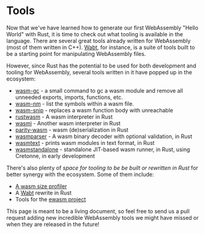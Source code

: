 # Tools

Now that we've have learned how to generate our first WebAssembly "Hello World" with Rust, 
it is time to check out what tooling is available in the language. 
There are several great tools already written for WebAssembly (most of them written in C++). 
[Wabt], for instance, is a suite of tools built to be a starting point for manipulating WebAssembly files.

However, since Rust has the potential to be used for both development and tooling for WebAssembly, several tools written in it have popped up in the ecosystem:
- [wasm-gc] - a small command to gc a wasm module and remove all unneeded exports, imports, functions, etc.
- [wasm-nm] - list the symbols within a wasm file.
- [wasm-snip] - replaces a wasm function body with unreachable
- [rustwasm] - A wasm interpreter in Rust
- [wasmi] - Another wasm interpreter in Rust
- [parity-wasm] - wasm (de)serialization in Rust
- [wasmparser] - A wasm binary decoder with optional validation, in Rust
- [wasmtext] - prints wasm modules in text format, in Rust
- [wasmstandalone] - standalone JIT-based wasm runner, in Rust, using Cretonne, in early development

There's also plenty of _space for tooling to be be built or rewritten in Rust_ for better synergy with the ecosystem. Some of them include:
- [A wasm size profiler][wasmsizeprofiler]
- A [Wabt] rewrite in Rust
- Tools for the [ewasm project][ewasm]

This page is meant to be a living document, so feel free to send us a pull request adding new incredible WebAssembly tools we might have missed or when they are released in the future!


[Wabt]: https://github.com/WebAssembly/wabt
[wasm-gc]: https://github.com/alexcrichton/wasm-gc
[wasm-nm]: https://github.com/fitzgen/wasm-nm
[wasm-snip]: https://github.com/fitzgen/wasm-snip
[rustwasm]: https://github.com/joshuawarner32/rust-wasm
[wasmi]: https://github.com/pepyakin/wasmi
[parity-wasm]: https://github.com/paritytech/parity-wasm
[wasmparser]: https://github.com/yurydelendik/wasmparser.rs
[wasmtext]: https://github.com/yurydelendik/wasmtext
[wasmstandalone]: https://github.com/sunfishcode/wasmstandalone
[wasmsizeprofiler]: https://github.com/rust-lang-nursery/rust-wasm/issues/20
[ewasm]: https://github.com/ewasm
